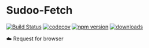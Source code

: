 # Sudoo-Fetch

[![Build Status](https://travis-ci.com/SudoDotDog/Sudoo-Fetch.svg?branch=master)](https://travis-ci.com/SudoDotDog/Sudoo-Fetch)
[![codecov](https://codecov.io/gh/SudoDotDog/Sudoo-Fetch/branch/master/graph/badge.svg)](https://codecov.io/gh/SudoDotDog/Sudoo-Fetch)
[![npm version](https://badge.fury.io/js/%40sudoo%2Ffetch.svg)](https://www.npmjs.com/package/@sudoo/fetch)
[![downloads](https://img.shields.io/npm/dm/@sudoo/fetch.svg)](https://www.npmjs.com/package/@sudoo/fetch)

:cloud: Request for browser
